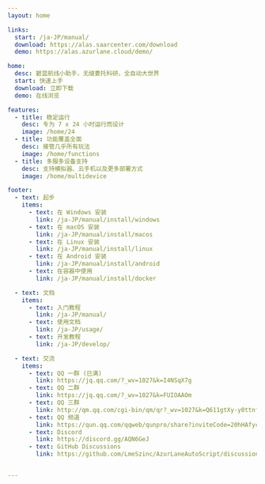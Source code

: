 ```yaml
---
layout: home

links:
  start: /ja-JP/manual/
  download: https://alas.saarcenter.com/download
  demo: https://alas.azurlane.cloud/demo/

home:
  desc: 碧蓝航线小助手，无缝委托科研，全自动大世界
  start: 快速上手
  download: 立即下载
  demo: 在线浏览

features:
  - title: 稳定运行
    desc: 专为 7 x 24 小时运行而设计
    image: /home/24
  - title: 功能覆盖全面
    desc: 接管几乎所有玩法
    image: /home/functions
  - title: 多服多设备支持
    desc: 支持模拟器、云手机以及更多部署方式
    image: /home/multidevice

footer:
  - text: 起步
    items:
      - text: 在 Windows 安装
        link: /ja-JP/manual/install/windows
      - text: 在 macOS 安装
        link: /ja-JP/manual/install/macos
      - text: 在 Linux 安装
        link: /ja-JP/manual/install/linux
      - text: 在 Android 安装
        link: /ja-JP/manual/install/android
      - text: 在容器中使用
        link: /ja-JP/manual/install/docker

  - text: 文档
    items:
      - text: 入门教程
        link: /ja-JP/manual/
      - text: 使用文档
        link: /ja-JP/usage/
      - text: 开发教程
        link: /ja-JP/develop/

  - text: 交流
    items:
      - text: QQ 一群 (已满)
        link: https://jq.qq.com/?_wv=1027&k=I4NSqX7g
      - text: QQ 二群
        link: https://jq.qq.com/?_wv=1027&k=FUIOAAOm
      - text: QQ 三群
        link: http://qm.qq.com/cgi-bin/qm/qr?_wv=1027&k=Q611gtXy-y0ttnfHOQNegXjerUI2tWIy
      - text: QQ 频道
        link: https://qun.qq.com/qqweb/qunpro/share?inviteCode=20hHAfycu5p
      - text: Discord
        link: https://discord.gg/AQN6GeJ
      - text: GitHub Discussions
        link: https://github.com/LmeSzinc/AzurLaneAutoScript/discussions


---
```


